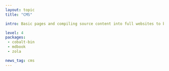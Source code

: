 ```yaml
---
layout: topic
title: "CMS"

intro: Basic pages and compiling source content into full websites to be served are one of the fundamental features of the web as we have it today. On this page we cover helpers and projects that aim to lower the workfload on getting this specifc aspect done.

level: 4
packages:
 - cobalt-bin
 - mdbook
 - zola

news_tag: cms
---
```

